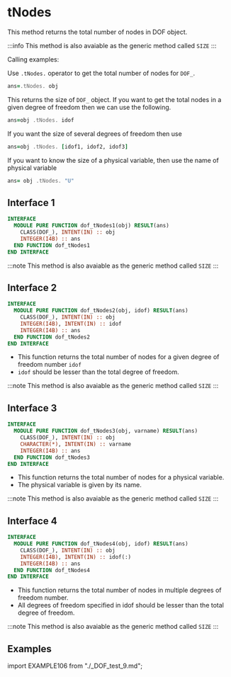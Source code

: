 # tNodes

This method returns the total number of nodes in DOF object.

:::info
This method is also avaiable as the generic method called `SIZE`
:::

Calling examples:

Use `.tNodes.` operator to get the total number of nodes for `DOF_`.

```fortran
ans=.tNodes. obj
```

This returns the size of `DOF_` object. If you want to get the total nodes in a given degree of freedom then we can use the following.

```fortran
ans=obj .tNodes. idof
```

If you want the size of several degrees of freedom then use

```fortran
ans=obj .tNodes. [idof1, idof2, idof3]
```

If you want to know the size of a physical variable, then use the name of physical variable

```fortran
ans= obj .tNodes. "U"
```

## Interface 1

```fortran
INTERFACE
  MODULE PURE FUNCTION dof_tNodes1(obj) RESULT(ans)
    CLASS(DOF_), INTENT(IN) :: obj
    INTEGER(I4B) :: ans
  END FUNCTION dof_tNodes1
END INTERFACE
```

:::note
This method is also avaiable as the generic method called `SIZE`
:::

## Interface 2

```fortran
INTERFACE
  MODULE PURE FUNCTION dof_tNodes2(obj, idof) RESULT(ans)
    CLASS(DOF_), INTENT(IN) :: obj
    INTEGER(I4B), INTENT(IN) :: idof
    INTEGER(I4B) :: ans
  END FUNCTION dof_tNodes2
END INTERFACE
```

- This function returns the total number of nodes for a given degree of freedom number
`idof`
- `idof` should be lesser than the total degree of freedom.

:::note
This method is also avaiable as the generic method called `SIZE`
:::

## Interface 3

```fortran
INTERFACE
  MODULE PURE FUNCTION dof_tNodes3(obj, varname) RESULT(ans)
    CLASS(DOF_), INTENT(IN) :: obj
    CHARACTER(*), INTENT(IN) :: varname
    INTEGER(I4B) :: ans
  END FUNCTION dof_tNodes3
END INTERFACE
```

- This function returns the total number of nodes for a physical variable.
- The physical variable is given by its name.

:::note
This method is also avaiable as the generic method called `SIZE`
:::

## Interface 4

```fortran
INTERFACE
  MODULE PURE FUNCTION dof_tNodes4(obj, idof) RESULT(ans)
    CLASS(DOF_), INTENT(IN) :: obj
    INTEGER(I4B), INTENT(IN) :: idof(:)
    INTEGER(I4B) :: ans
  END FUNCTION dof_tNodes4
END INTERFACE
```

- This function returns the total number of nodes in multiple degrees of freedom number.
- All degrees of freedom specified in idof should be lesser than the total degree of freedom.

:::note
This method is also avaiable as the generic method called `SIZE`
:::

## Examples

import EXAMPLE106 from "./_DOF_test_9.md";

<EXAMPLE106 />
